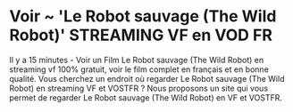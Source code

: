 # Voir ~ 'Le Robot sauvage (The Wild Robot)' STREAMING VF en VOD FR

Il y a 15 minutes - Voir un Film Le Robot sauvage (The Wild Robot) en streaming vf 100% gratuit, voir le film complet en français et en bonne qualité. Vous cherchez un endroit où regarder Le Robot sauvage (The Wild Robot) en streaming VF et VOSTFR ? Nous proposons un site qui vous permet de regarder Le Robot sauvage (The Wild Robot) en VF et VOSTFR.
